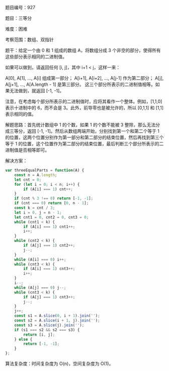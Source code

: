 题目编号：927

题目：三等分

难度：困难

考察范围：数组、双指针

题干：给定一个由 0 和 1 组成的数组 A，将数组分成 3 个非空的部分，使得所有这些部分表示相同的二进制值。

如果可以做到，请返回任何 [i, j]，其中 i+1 < j，这样一来：

A[0], A[1], ..., A[i] 组成第一部分；
A[i+1], A[i+2], ..., A[j-1] 作为第二部分；
A[j], A[j+1], ..., A[A.length - 1] 是第三部分。
这三个部分所表示的二进制值相等。如果无法做到，就返回 [-1, -1]。

注意，在考虑每个部分所表示的二进制值时，应将其看作一个整体。例如，[1,1,0] 表示十进制中的 6，而不会是 3。此外，前导零也是被允许的，所以 [0,1,1] 和 [1,1] 表示相同的值。

解题思路：首先统计数组中 1 的个数，如果 1 的个数不能被 3 整除，那么无法分成三等分，返回 [-1, -1]。然后从数组两端开始，分别找到第一个和第二个等于 1 的位置，这两个位置分别作为第一部分和第二部分的结束位置，然后再找到第三个等于 1 的位置，这个位置作为第二部分的结束位置，最后判断三个部分所表示的二进制值是否相等即可。

解决方案：

```javascript
var threeEqualParts = function(A) {
    const n = A.length;
    let cnt = 0;
    for (let i = 0; i < n; i++) {
        if (A[i] === 1) cnt++;
    }
    if (cnt % 3 !== 0) return [-1, -1];
    if (cnt === 0) return [0, n - 1];
    const k = cnt / 3;
    let i = 0, j = n - 1;
    let cnt1 = 0, cnt2 = 0, cnt3 = 0;
    while (cnt1 < k) {
        if (A[i] === 1) cnt1++;
        i++;
    }
    while (cnt2 < k) {
        if (A[j] === 1) cnt2++;
        j--;
    }
    while (A[i] === 0) i++;
    while (cnt3 < k) {
        if (A[i] === 1) cnt3++;
        i++;
    }
    i--;
    while (A[j] === 0) j--;
    while (cnt3 < k) {
        if (A[j] === 1) cnt3++;
        j--;
    }
    j++;
    const s1 = A.slice(0, i + 1).join('');
    const s2 = A.slice(i + 1, j).join('');
    const s3 = A.slice(j).join('');
    if (s1 === s2 && s2 === s3) {
        return [i, j];
    } else {
        return [-1, -1];
    }
};
```

算法复杂度：时间复杂度为 O(n)，空间复杂度为 O(1)。